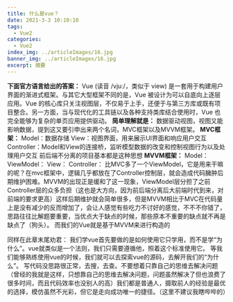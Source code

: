 ```yaml
---
title: 什么是vue？
date: 2021-3-3 10:10:10
tags:
  - Vue2
categories:
  - Vue2
index_img: ../articleImages/16.jpg
banner_img: ../articleImages/16.jpg
excerpt: 摘要
---
```

<meta name="referrer" content="no-referrer"/>

**下面官方语言给出的答案：**
Vue (读音 /vjuː/，类似于 view) 是一套用于构建用户界面的渐进式框架。与其它大型框架不同的是，Vue 被设计为可以自底向上逐层应用。Vue 的核心库只关注视图层，不仅易于上手，还便于与第三方库或既有项目整合。另一方面，当与现代化的工具链以及各种支持类库结合使用时，Vue 也完全能够为复杂的单页应用提供驱动。
**简单理解就是：**
数据驱动视图，视图又能影响数据，提到这又要引申出来两个名词，MVC框架以及MVVM框架。
**MVC框架：**
Model：数据存储
View：视图界面，用来展示UI界面和响应用户交互
Controller：Model和View的连接桥，监听模型数据的改变和控制视图行为以及处理用户交互
前后端不分离的项目基本都是这种思想
**MVVM框架：**
Model：
ViewModel：
View：
Controller：
比MVC多了一个ViewModel，它是用来干嘛的呢？在mvc框架中，逻辑几乎都放在了Controller控制层，就会造成代码臃肿后期维护困难。MVVM的出现正是缓和了这一现象，ViewModel层分担了之前Controller层的众多负担（这也是大方向，因为前后端分离后大前端时代到来，对前端的要求更高）这样后期维护就会简单很多，但是MVVM相比于MVC在代码量上是没有减少的反而增加了，会让人感觉有些吃力不讨好的感觉，不不不你错了，思路往往比解题要重要，当优点大于缺点的时候，那些原本不重要的缺点就不再是缺点了（狗头）。
而我们的Vue就是基于MVVM来进行构造的


同样在此章末尾劝君：
我们学vue首先要做的是如何使用它只学用，而不是学“为什么”。vue就类似是一个法则，我们只需要遵循他，照着这个标准使用它。
等我们能够熟练使用vue的时候，我们就可以去探索vue的源码，去解开我们的“为什么”。
写代码没思路很正常，去搜，去查。不要想着只靠自己的思维去解决问题（曾经的我就是这样，只想靠自己的思维去解决问题，问题虽然解决了但也浪费了很多时间，而且代码效率也没别人的高）我们都是普通人，摄取前人的经验是最优的选择，模仿虽然不光彩，但它是走向成功唯一的捷径。（这里不建议我瞎哔哔的）
